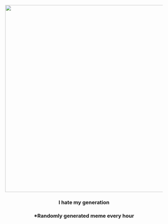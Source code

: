 <p align="center">
        <img src="https://i.redd.it/vd45vizfub091.png" width="600" height="600">
        </p>
        <h3 align="center">I hate my generation</h3>
        <h3 align="center">*Randomly generated meme every hour</h3>
    